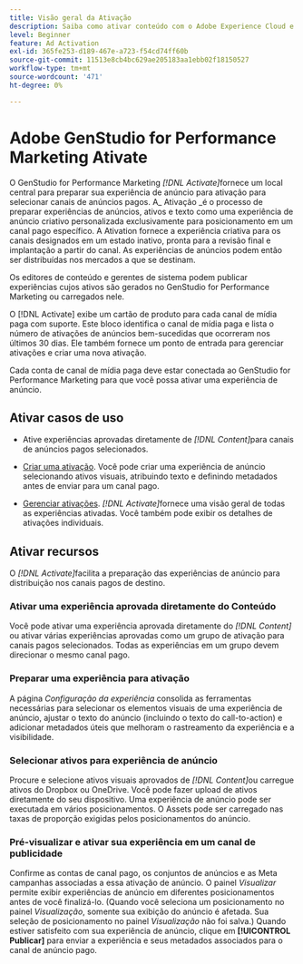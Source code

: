 ```yaml
---
title: Visão geral da Ativação
description: Saiba como ativar conteúdo com o Adobe Experience Cloud e aplicativos de terceiros.
level: Beginner
feature: Ad Activation
exl-id: 365fe253-d189-467e-a723-f54cd74ff60b
source-git-commit: 11513e8cb4bc629ae205183aa1ebb02f18150527
workflow-type: tm+mt
source-wordcount: '471'
ht-degree: 0%

---
```


# Adobe GenStudio for Performance Marketing Ativate

O GenStudio for Performance Marketing _[!DNL Activate]_&#x200B;fornece um local central para preparar sua experiência de anúncio para ativação para selecionar canais de anúncios pagos. A_ Ativação _é o processo de preparar experiências de anúncios, ativos e texto como uma experiência de anúncio criativo personalizada exclusivamente para posicionamento em um canal pago específico. A Ativation fornece a experiência criativa para os canais designados em um estado inativo, pronta para a revisão final e implantação a partir do canal. As experiências de anúncios podem então ser distribuídas nos mercados a que se destinam.

Os editores de conteúdo e gerentes de sistema podem publicar experiências cujos ativos são gerados no GenStudio for Performance Marketing ou carregados nele.

O [!DNL Activate] exibe um cartão de produto para cada canal de mídia paga com suporte. Este bloco identifica o canal de mídia paga e lista o número de ativações de anúncios bem-sucedidas que ocorreram nos últimos 30 dias. Ele também fornece um ponto de entrada para gerenciar ativações e criar uma nova ativação.

Cada conta de canal de mídia paga deve estar conectada ao GenStudio for Performance Marketing para que você possa ativar uma experiência de anúncio.

## Ativar casos de uso

* Ative experiências aprovadas diretamente de _[!DNL Content]_&#x200B;para canais de anúncios pagos selecionados.

* [Criar uma ativação](create-activation.md). Você pode criar uma experiência de anúncio selecionando ativos visuais, atribuindo texto e definindo metadados antes de enviar para um canal pago.

* [Gerenciar ativações](manage-activations.md). _[!DNL Activate]_&#x200B;fornece uma visão geral de todas as experiências ativadas. Você também pode exibir os detalhes de ativações individuais.

## Ativar recursos

O _[!DNL Activate]_&#x200B;facilita a preparação das experiências de anúncio para distribuição nos canais pagos de destino.

### Ativar uma experiência aprovada diretamente do Conteúdo

Você pode ativar uma experiência aprovada diretamente do _[!DNL Content]_&#x200B;ou ativar várias experiências aprovadas como um grupo de ativação para canais pagos selecionados. Todas as experiências em um grupo devem direcionar o mesmo canal pago.

### Preparar uma experiência para ativação

A página _Configuração da experiência_ consolida as ferramentas necessárias para selecionar os elementos visuais de uma experiência de anúncio, ajustar o texto do anúncio (incluindo o texto do call-to-action) e adicionar metadados úteis que melhoram o rastreamento da experiência e a visibilidade.

### Selecionar ativos para experiência de anúncio

Procure e selecione ativos visuais aprovados de _[!DNL Content]_&#x200B;ou carregue ativos do Dropbox ou OneDrive. Você pode fazer upload de ativos diretamente do seu dispositivo. Uma experiência de anúncio pode ser executada em vários posicionamentos. O Assets pode ser carregado nas taxas de proporção exigidas pelos posicionamentos do anúncio.

### Pré-visualizar e ativar sua experiência em um canal de publicidade

Confirme as contas de canal pago, os conjuntos de anúncios e as Meta campanhas associadas a essa ativação de anúncio. O painel _Visualizar_ permite exibir experiências de anúncio em diferentes posicionamentos antes de você finalizá-lo. (Quando você seleciona um posicionamento no painel _Visualização_, somente sua exibição do anúncio é afetada. Sua seleção de posicionamento no painel _Visualização_ não foi salva.) Quando estiver satisfeito com sua experiência de anúncio, clique em **[!UICONTROL Publicar]** para enviar a experiência e seus metadados associados para o canal de anúncio pago.
